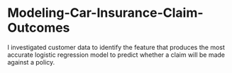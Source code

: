 # Modeling-Car-Insurance-Claim-Outcomes
I investigated customer data to identify the feature that produces the most accurate logistic regression model to predict whether a claim will be made against a policy.
